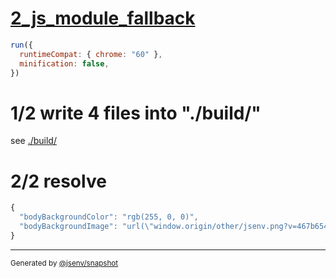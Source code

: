 # [2_js_module_fallback](../../import_type_css_build.test.mjs#L43)

```js
run({
  runtimeCompat: { chrome: "60" },
  minification: false,
})
```

# 1/2 write 4 files into "./build/"

see [./build/](./build/)

# 2/2 resolve

```js
{
  "bodyBackgroundColor": "rgb(255, 0, 0)",
  "bodyBackgroundImage": "url(\"window.origin/other/jsenv.png?v=467b6542\")"
}
```

---

<sub>
  Generated by <a href="https://github.com/jsenv/core/tree/main/packages/tooling/snapshot">@jsenv/snapshot</a>
</sub>
